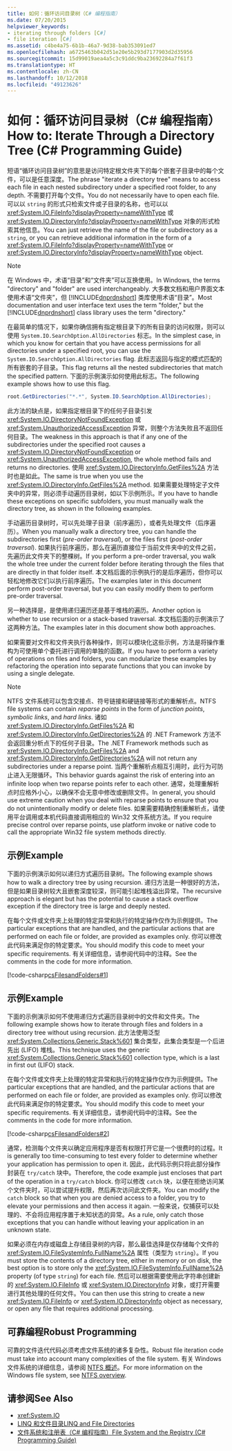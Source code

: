 ```yaml
---
title: 如何：循环访问目录树（C# 编程指南）
ms.date: 07/20/2015
helpviewer_keywords:
- iterating through folders [C#]
- file iteration [C#]
ms.assetid: c4be4a75-6b1b-46a7-9d38-bab353091ed7
ms.openlocfilehash: a6725463b042d51e20e5b293d7177903d2d35956
ms.sourcegitcommit: 15d99019aea4a5c3c91ddc9ba23692284a7f61f3
ms.translationtype: HT
ms.contentlocale: zh-CN
ms.lasthandoff: 10/12/2018
ms.locfileid: "49123626"
---
```

# <a name="how-to-iterate-through-a-directory-tree-c-programming-guide"></a><span data-ttu-id="9f6eb-102">如何：循环访问目录树（C# 编程指南）</span><span class="sxs-lookup"><span data-stu-id="9f6eb-102">How to: Iterate Through a Directory Tree (C# Programming Guide)</span></span>
<span data-ttu-id="9f6eb-103">短语“循环访问目录树”的意思是访问特定根文件夹下的每个嵌套子目录中的每个文件，可以是任意深度。</span><span class="sxs-lookup"><span data-stu-id="9f6eb-103">The phrase "iterate a directory tree" means to access each file in each nested subdirectory under a specified root folder, to any depth.</span></span> <span data-ttu-id="9f6eb-104">不需要打开每个文件。</span><span class="sxs-lookup"><span data-stu-id="9f6eb-104">You do not necessarily have to open each file.</span></span> <span data-ttu-id="9f6eb-105">可以以 `string` 的形式只检索文件或子目录的名称，也可以以 <xref:System.IO.FileInfo?displayProperty=nameWithType> 或 <xref:System.IO.DirectoryInfo?displayProperty=nameWithType> 对象的形式检索其他信息。</span><span class="sxs-lookup"><span data-stu-id="9f6eb-105">You can just retrieve the name of the file or subdirectory as a `string`, or you can retrieve additional information in the form of a <xref:System.IO.FileInfo?displayProperty=nameWithType> or <xref:System.IO.DirectoryInfo?displayProperty=nameWithType> object.</span></span>  
  
> [!NOTE]
>  <span data-ttu-id="9f6eb-106">在 Windows 中，术语“目录”和“文件夹”可以互换使用。</span><span class="sxs-lookup"><span data-stu-id="9f6eb-106">In Windows, the terms "directory" and "folder" are used interchangeably.</span></span> <span data-ttu-id="9f6eb-107">大多数文档和用户界面文本使用术语“文件夹”，但 [!INCLUDE[dnprdnshort](~/includes/dnprdnshort-md.md)] 类库使用术语“目录”。</span><span class="sxs-lookup"><span data-stu-id="9f6eb-107">Most documentation and user interface text uses the term "folder," but the [!INCLUDE[dnprdnshort](~/includes/dnprdnshort-md.md)] class library uses the term "directory."</span></span>  
  
 <span data-ttu-id="9f6eb-108">在最简单的情况下，如果你确信拥有指定根目录下的所有目录的访问权限，则可以使用 `System.IO.SearchOption.AllDirectories` 标志。</span><span class="sxs-lookup"><span data-stu-id="9f6eb-108">In the simplest case, in which you know for certain that you have access permissions for all directories under a specified root, you can use the `System.IO.SearchOption.AllDirectories` flag.</span></span> <span data-ttu-id="9f6eb-109">此标志返回与指定的模式匹配的所有嵌套的子目录。</span><span class="sxs-lookup"><span data-stu-id="9f6eb-109">This flag returns all the nested subdirectories that match the specified pattern.</span></span> <span data-ttu-id="9f6eb-110">下面的示例演示如何使用此标志。</span><span class="sxs-lookup"><span data-stu-id="9f6eb-110">The following example shows how to use this flag.</span></span>  
  
```csharp  
root.GetDirectories("*.*", System.IO.SearchOption.AllDirectories);  
```  
  
 <span data-ttu-id="9f6eb-111">此方法的缺点是，如果指定根目录下的任何子目录引发 <xref:System.IO.DirectoryNotFoundException> 或 <xref:System.UnauthorizedAccessException> 异常，则整个方法失败且不返回任何目录。</span><span class="sxs-lookup"><span data-stu-id="9f6eb-111">The weakness in this approach is that if any one of the subdirectories under the specified root causes a <xref:System.IO.DirectoryNotFoundException> or <xref:System.UnauthorizedAccessException>, the whole method fails and returns no directories.</span></span> <span data-ttu-id="9f6eb-112">使用 <xref:System.IO.DirectoryInfo.GetFiles%2A> 方法时也是如此。</span><span class="sxs-lookup"><span data-stu-id="9f6eb-112">The same is true when you use the <xref:System.IO.DirectoryInfo.GetFiles%2A> method.</span></span> <span data-ttu-id="9f6eb-113">如果需要处理特定子文件夹中的异常，则必须手动遍历目录树，如以下示例所示。</span><span class="sxs-lookup"><span data-stu-id="9f6eb-113">If you have to handle these exceptions on specific subfolders, you must manually walk the directory tree, as shown in the following examples.</span></span>  
  
 <span data-ttu-id="9f6eb-114">手动遍历目录树时，可以先处理子目录（前序遍历），或者先处理文件（后序遍历）。</span><span class="sxs-lookup"><span data-stu-id="9f6eb-114">When you manually walk a directory tree, you can handle the subdirectories first (*pre-order traversal*), or the files first (*post-order traversal*).</span></span> <span data-ttu-id="9f6eb-115">如果执行前序遍历，那么在遍历直接位于当前文件夹中的文件之前，先遍历此文件夹下的整棵树。</span><span class="sxs-lookup"><span data-stu-id="9f6eb-115">If you perform a pre-order traversal, you walk the whole tree under the current folder before iterating through the files that are directly in that folder itself.</span></span> <span data-ttu-id="9f6eb-116">本文档后面的示例执行的是后序遍历，但你可以轻松地修改它们以执行前序遍历。</span><span class="sxs-lookup"><span data-stu-id="9f6eb-116">The examples later in this document perform post-order traversal, but you can easily modify them to perform pre-order traversal.</span></span>  
  
 <span data-ttu-id="9f6eb-117">另一种选择是，是使用递归遍历还是基于堆栈的遍历。</span><span class="sxs-lookup"><span data-stu-id="9f6eb-117">Another option is whether to use recursion or a stack-based traversal.</span></span> <span data-ttu-id="9f6eb-118">本文档后面的示例演示了这两种方法。</span><span class="sxs-lookup"><span data-stu-id="9f6eb-118">The examples later in this document show both approaches.</span></span>  
  
 <span data-ttu-id="9f6eb-119">如果需要对文件和文件夹执行各种操作，则可以模块化这些示例，方法是将操作重构为可使用单个委托进行调用的单独的函数。</span><span class="sxs-lookup"><span data-stu-id="9f6eb-119">If you have to perform a variety of operations on files and folders, you can modularize these examples by refactoring the operation into separate functions that you can invoke by using a single delegate.</span></span>  
  
> [!NOTE]
>  <span data-ttu-id="9f6eb-120">NTFS 文件系统可以包含交接点、符号链接和硬链接等形式的重解析点。</span><span class="sxs-lookup"><span data-stu-id="9f6eb-120">NTFS file systems can contain *reparse points* in the form of *junction points*, *symbolic links*, and *hard links*.</span></span> <span data-ttu-id="9f6eb-121">诸如 <xref:System.IO.DirectoryInfo.GetFiles%2A> 和 <xref:System.IO.DirectoryInfo.GetDirectories%2A> 的 .NET Framework 方法不会返回重分析点下的任何子目录。</span><span class="sxs-lookup"><span data-stu-id="9f6eb-121">The .NET Framework methods such as <xref:System.IO.DirectoryInfo.GetFiles%2A> and <xref:System.IO.DirectoryInfo.GetDirectories%2A> will not return any subdirectories under a reparse point.</span></span> <span data-ttu-id="9f6eb-122">当两个重解析点相互引用时，此行为可防止进入无限循环。</span><span class="sxs-lookup"><span data-stu-id="9f6eb-122">This behavior guards against the risk of entering into an infinite loop when two reparse points refer to each other.</span></span> <span data-ttu-id="9f6eb-123">通常，处理重解析点时应格外小心，以确保不会无意中修改或删除文件。</span><span class="sxs-lookup"><span data-stu-id="9f6eb-123">In general, you should use extreme caution when you deal with reparse points to ensure that you do not unintentionally modify or delete files.</span></span> <span data-ttu-id="9f6eb-124">如果需要精确控制重解析点，请使用平台调用或本机代码直接调用相应的 Win32 文件系统方法。</span><span class="sxs-lookup"><span data-stu-id="9f6eb-124">If you require precise control over reparse points, use platform invoke or native code to call the appropriate Win32 file system methods directly.</span></span>  
  
## <a name="example"></a><span data-ttu-id="9f6eb-125">示例</span><span class="sxs-lookup"><span data-stu-id="9f6eb-125">Example</span></span>  
 <span data-ttu-id="9f6eb-126">下面的示例演示如何以递归方式遍历目录树。</span><span class="sxs-lookup"><span data-stu-id="9f6eb-126">The following example shows how to walk a directory tree by using recursion.</span></span> <span data-ttu-id="9f6eb-127">递归方法是一种很好的方法，但是如果目录树较大且嵌套深度较深，则可能引起堆栈溢出异常。</span><span class="sxs-lookup"><span data-stu-id="9f6eb-127">The recursive approach is elegant but has the potential to cause a stack overflow exception if the directory tree is large and deeply nested.</span></span>  
  
 <span data-ttu-id="9f6eb-128">在每个文件或文件夹上处理的特定异常和执行的特定操作仅作为示例提供。</span><span class="sxs-lookup"><span data-stu-id="9f6eb-128">The particular exceptions that are handled, and the particular actions that are performed on each file or folder, are provided as examples only.</span></span> <span data-ttu-id="9f6eb-129">你可以修改此代码来满足你的特定要求。</span><span class="sxs-lookup"><span data-stu-id="9f6eb-129">You should modify this code to meet your specific requirements.</span></span> <span data-ttu-id="9f6eb-130">有关详细信息，请参阅代码中的注释。</span><span class="sxs-lookup"><span data-stu-id="9f6eb-130">See the comments in the code for more information.</span></span>  
  
 [!code-csharp[csFilesandFolders#1](../../../csharp/programming-guide/file-system/codesnippet/CSharp/how-to-iterate-through-a-directory-tree_1.cs)]  
  
## <a name="example"></a><span data-ttu-id="9f6eb-131">示例</span><span class="sxs-lookup"><span data-stu-id="9f6eb-131">Example</span></span>  
 <span data-ttu-id="9f6eb-132">下面的示例演示如何不使用递归方式遍历目录树中的文件和文件夹。</span><span class="sxs-lookup"><span data-stu-id="9f6eb-132">The following example shows how to iterate through files and folders in a directory tree without using recursion.</span></span> <span data-ttu-id="9f6eb-133">此方法使用泛型 <xref:System.Collections.Generic.Stack%601> 集合类型，此集合类型是一个后进先出 (LIFO) 堆栈。</span><span class="sxs-lookup"><span data-stu-id="9f6eb-133">This technique uses the generic <xref:System.Collections.Generic.Stack%601> collection type, which is a last in first out (LIFO) stack.</span></span>  
  
 <span data-ttu-id="9f6eb-134">在每个文件或文件夹上处理的特定异常和执行的特定操作仅作为示例提供。</span><span class="sxs-lookup"><span data-stu-id="9f6eb-134">The particular exceptions that are handled, and the particular actions that are performed on each file or folder, are provided as examples only.</span></span> <span data-ttu-id="9f6eb-135">你可以修改此代码来满足你的特定要求。</span><span class="sxs-lookup"><span data-stu-id="9f6eb-135">You should modify this code to meet your specific requirements.</span></span> <span data-ttu-id="9f6eb-136">有关详细信息，请参阅代码中的注释。</span><span class="sxs-lookup"><span data-stu-id="9f6eb-136">See the comments in the code for more information.</span></span>  
  
 [!code-csharp[csFilesandFolders#2](../../../csharp/programming-guide/file-system/codesnippet/CSharp/how-to-iterate-through-a-directory-tree_2.cs)]  
  
 <span data-ttu-id="9f6eb-137">通常，检测每个文件夹以确定应用程序是否有权限打开它是一个很费时的过程。</span><span class="sxs-lookup"><span data-stu-id="9f6eb-137">It is generally too time-consuming to test every folder to determine whether your application has permission to open it.</span></span> <span data-ttu-id="9f6eb-138">因此，此代码示例只将此部分操作封装在 `try/catch` 块中。</span><span class="sxs-lookup"><span data-stu-id="9f6eb-138">Therefore, the code example just encloses that part of the operation in a `try/catch` block.</span></span> <span data-ttu-id="9f6eb-139">你可以修改 `catch` 块，以便在拒绝访问某个文件夹时，可以尝试提升权限，然后再次访问此文件夹。</span><span class="sxs-lookup"><span data-stu-id="9f6eb-139">You can modify the `catch` block so that when you are denied access to a folder, you try to elevate your permissions and then access it again.</span></span> <span data-ttu-id="9f6eb-140">一般来说，仅捕获可以处理的、不会将应用程序置于未知状态的异常。</span><span class="sxs-lookup"><span data-stu-id="9f6eb-140">As a rule, only catch those exceptions that you can handle without leaving your application in an unknown state.</span></span>  
  
 <span data-ttu-id="9f6eb-141">如果必须在内存或磁盘上存储目录树的内容，那么最佳选择是仅存储每个文件的 <xref:System.IO.FileSystemInfo.FullName%2A> 属性（类型为 `string`）。</span><span class="sxs-lookup"><span data-stu-id="9f6eb-141">If you must store the contents of a directory tree, either in memory or on disk, the best option is to store only the <xref:System.IO.FileSystemInfo.FullName%2A> property (of type `string`) for each file.</span></span> <span data-ttu-id="9f6eb-142">然后可以根据需要使用此字符串创建新的 <xref:System.IO.FileInfo> 或 <xref:System.IO.DirectoryInfo> 对象，或打开需要进行其他处理的任何文件。</span><span class="sxs-lookup"><span data-stu-id="9f6eb-142">You can then use this string to create a new <xref:System.IO.FileInfo> or <xref:System.IO.DirectoryInfo> object as necessary, or open any file that requires additional processing.</span></span>  
  
## <a name="robust-programming"></a><span data-ttu-id="9f6eb-143">可靠编程</span><span class="sxs-lookup"><span data-stu-id="9f6eb-143">Robust Programming</span></span>  
 <span data-ttu-id="9f6eb-144">可靠的文件迭代代码必须考虑文件系统的诸多复杂性。</span><span class="sxs-lookup"><span data-stu-id="9f6eb-144">Robust file iteration code must take into account many complexities of the file system.</span></span> <span data-ttu-id="9f6eb-145">有关 Windows 文件系统的详细信息，请参阅 [NTFS 概述](/windows-server/storage/file-server/ntfs-overview)。</span><span class="sxs-lookup"><span data-stu-id="9f6eb-145">For more information on the Windows file system, see [NTFS overview](/windows-server/storage/file-server/ntfs-overview).</span></span>  
  
## <a name="see-also"></a><span data-ttu-id="9f6eb-146">请参阅</span><span class="sxs-lookup"><span data-stu-id="9f6eb-146">See Also</span></span>

- <xref:System.IO>  
- [<span data-ttu-id="9f6eb-147">LINQ 和文件目录</span><span class="sxs-lookup"><span data-stu-id="9f6eb-147">LINQ and File Directories</span></span>](../../../csharp/programming-guide/concepts/linq/linq-and-file-directories.md)  
- [<span data-ttu-id="9f6eb-148">文件系统和注册表（C# 编程指南）</span><span class="sxs-lookup"><span data-stu-id="9f6eb-148">File System and the Registry (C# Programming Guide)</span></span>](../../../csharp/programming-guide/file-system/index.md)
